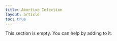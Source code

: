 ```yaml
---
title: Abortive Infection
layout: article
toc: true
---
```



This section is empty. You can help by adding to it.
